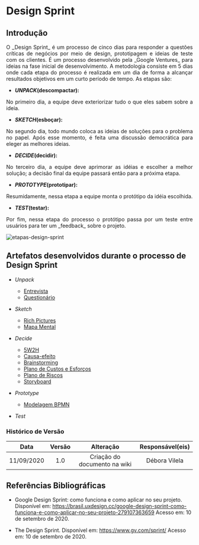 # Design Sprint

## Introdução

<p align="justify">O _Design Sprint_ é um processo de cinco dias para responder a questões críticas de negócios por meio de design, prototipagem e ideias de teste com os clientes. É um processo desenvolvido pela _Google Ventures_ para ideias na fase inicial de desenvolvimento. A metodologia consiste em 5 dias onde cada etapa do processo é realizada em um dia de forma a alcançar resultados objetivos em um curto período de tempo. As etapas são:</p>

* **_UNPACK_(descompactar):**
<p align="justify">No primeiro dia, a equipe deve exteriorizar tudo o que eles sabem sobre a ideia.</p>

* **_SKETCH_(esboçar):**
<p align="justify">No segundo dia, todo mundo coloca as ideias de soluções para o problema no papel. Após esse momento, é feita uma discussão democrática para eleger as melhores ideias.</p>

* **_DECIDE_(decidir):**
<p align="justify">No terceiro dia, a equipe deve aprimorar as idéias e escolher a melhor solução; a decisão final da equipe passará então para a próxima etapa.</p>

* **_PROTOTYPE_(prototipar):**
<p align="justify">Resumidamente, nessa etapa a equipe monta o protótipo da idéia escolhida.</p>

* **_TEST_(testar):**
<p align="justify">Por fim, nessa etapa do processo o protótipo passa por um teste entre usuários para ter um _feedback_ sobre o projeto.</p>

![etapas-design-sprint](https://i.imgur.com/BBSFBAd.png)

## Artefatos desenvolvidos durante o processo de Design Sprint

* _Unpack_
    * [Entrevista](https://unbarqdsw.github.io/2020.1_G1_Triagil/base/requisitos/elicitacao/entrevista/)
    * [Questionário](https://unbarqdsw.github.io/2020.1_G1_Triagil/base/requisitos/elicitacao/questionario/)

* _Sketch_
    * [Rich Pictures](https://unbarqdsw.github.io/2020.1_G1_Triagil/base/requisitos/pre-rastriabilidade/rp/)
    * [Mapa Mental](https://unbarqdsw.github.io/2020.1_G1_Triagil/base/requisitos/pre-rastriabilidade/mapa_mental/)

* _Decide_
    * [5W2H](https://unbarqdsw.github.io/2020.1_G1_Triagil/base/requisitos/pre-rastriabilidade/5w2h/)
    * [Causa-efeito](https://unbarqdsw.github.io/2020.1_G1_Triagil/base/requisitos/pre-rastriabilidade/causa_e_efeito/)
    * [Brainstorming](https://unbarqdsw.github.io/2020.1_G1_Triagil/base/requisitos/elicitacao/brainstorming/)
    * [Plano de Custos e Esforços](https://unbarqdsw.github.io/2020.1_G1_Triagil/base/documentos/plano_custos/)
    * [Plano de Riscos](https://unbarqdsw.github.io/2020.1_G1_Triagil/base/documentos/plano_risco/)
    * [Storyboard]()

* _Prototype_  
    * [Modelagem BPMN](https://unbarqdsw.github.io/2020.1_G1_Triagil/base/modelagem_bpmn/bpmn/)

* _Test_


### **Histórico de Versão**
|Data|Versão|Alteração|Responsável(eis)|
|:--:|:----:|:-------:|:---:|
| 11/09/2020 | 1.0 | Criação do documento na wiki  | Débora Vilela |

## Referências Bibliográficas

- Google Design Sprint: como funciona e como aplicar no seu projeto. Disponível em: https://brasil.uxdesign.cc/google-design-sprint-como-funciona-e-como-aplicar-no-seu-projeto-279107363659 Acesso em: 10 de setembro de 2020.

- The Design Sprint. Disponível em: https://www.gv.com/sprint/ Acesso em: 10 de setembro de 2020.
